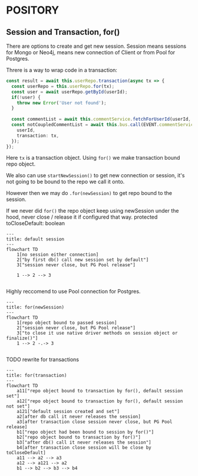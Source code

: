 # POSITORY

## Session and Transaction, for()

There are options to create and get new session. Session means sessions for Mongo or Neo4j, means new connection of Client or from Pool for Postgres.

Threre is a way to wrap code in a transaction:

```typescript
const result = await this.userRepo.transaction(async tx => {
  const userRepo = this.userRepo.for(tx);
  const user = await userRepo.getById(userId);
  if(!user) {
    throw new Error('User not found');
  }
  
  const commentList = await this.commentService.fetchForUserId(userId, tx); // pass tx object
  const notCoupledCommentList = await this.bus.call(EVENT.commentService.fetchForUserId, {
    userId,
    transaction: tx,
  });
});
```

Here `tx` is a transaction object. Using `for()` we make transaction bound repo object. 

We also can use `startNewSession()` to get new connection or session, it's not going to be bound to the repo we call it onto. 

However then we may do `.for(newSession)` to get repo bound to the session.

If we never did `for()` the repo object keep using newSession under the hood, never close / release it if configured that way. protected toCloseDefault: boolean 

```mermaid
---
title: default session
---
flowchart TD
    1[no session either connection]
    2["by first db() call new session set by default"]
    3["session never close, but PG Pool release"]
    
    1 --> 2 --> 3
    
```

Highly reccomend to use Pool connection for Postgres. 

```mermaid
---
title: for(newSession)
---
flowchart TD
	1[repo object bound to passed session]
	2["session never close, but PG Pool release"]
	3["to close it use native driver methods on session object or finalize()"]
	1 --> 2 -.-> 3
	
```

TODO rewrite for transactions
```mermaid
---
title: for(transaction)
---
flowchart TD
	a11["repo object bound to transaction by for(), default session set"]
	a12["repo object bound to transaction by for(), default session not set"]
	a121["default session created and set"]
	a2[after db call it never releases the session]
	a3[after transaction close session never close, but PG Pool release]
	b1["repo object had been bound to session by for()"]
	b2["repo object bound to transaction by for()"]
	b3["after db() call it never releases the session"]
	b4[after transaction close session will be close by toCloseDefault]
	a11 --> a2 --> a3
	a12 --> a121 --> a2
	b1 --> b2 --> b3 --> b4
```

